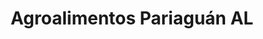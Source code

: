 ---
title: "Agroalimentos Pariaguán AL"
url: /ciudad-guayana-puerto-ordaz/agroalimentos-pariaguan-al/
shop: Hofladen
---